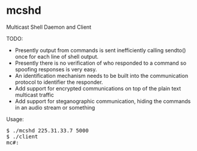 mcshd
=====

Multicast Shell Daemon and Client

TODO:

* Presently output from commands is sent inefficiently calling sendto() once for each line of shell output.
* Presently there is no verification of who responded to a command so spoofing responses is very easy.
* An identification mechanism needs to be built into the communication protocol to identifier the responder.
* Add support for encrypted communications on top of the plain text multicast traffic
* Add support for steganographic communication, hiding the commands in an audio stream or something

Usage:

<pre>
$ ./mcshd 225.31.33.7 5000
$ ./client
mc#: <command>
</pre>
